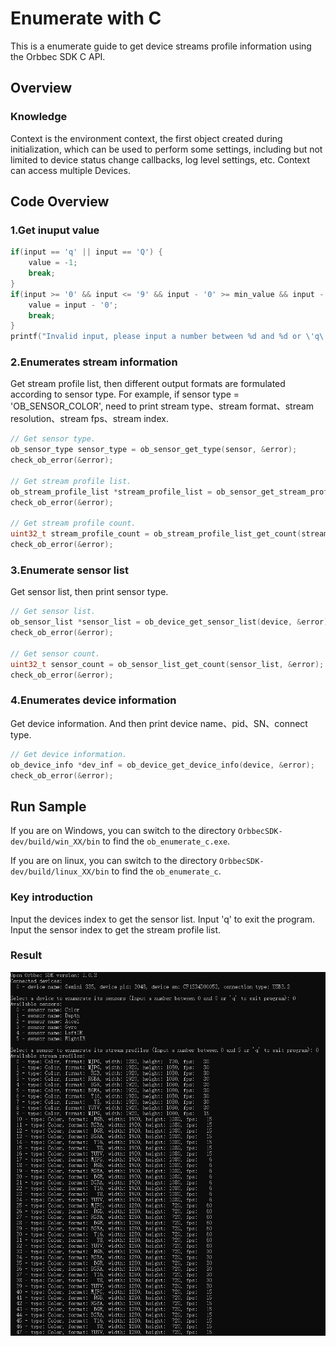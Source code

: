 # Enumerate with C

This is a enumerate guide to get device streams profile information using the Orbbec SDK C API.

## Overview

### Knowledge

Context is the environment context, the first object created during initialization, which can be used to perform some settings, including but not limited to device status change callbacks, log level settings, etc. Context can access multiple Devices.

## Code Overview

### 1.Get inuput value

```c
if(input == 'q' || input == 'Q') {
    value = -1;
    break;
}
if(input >= '0' && input <= '9' && input - '0' >= min_value && input - '0' <= max_value) {
    value = input - '0';
    break;
}
printf("Invalid input, please input a number between %d and %d or \'q\' to exit program: ", min_value, max_value);
```

### 2.Enumerates stream information

Get stream profile list, then different output formats are formulated according to sensor type. For example, if sensor type = 'OB_SENSOR_COLOR', need to print stream type、stream format、stream resolution、stream fps、stream index.

```c
// Get sensor type.
ob_sensor_type sensor_type = ob_sensor_get_type(sensor, &error);
check_ob_error(&error);

// Get stream profile list.
ob_stream_profile_list *stream_profile_list = ob_sensor_get_stream_profile_list(sensor, &error);
check_ob_error(&error);

// Get stream profile count.
uint32_t stream_profile_count = ob_stream_profile_list_get_count(stream_profile_list, &error);
check_ob_error(&error);
```

### 3.Enumerate sensor list

Get sensor list, then print sensor type.

```c
// Get sensor list.
ob_sensor_list *sensor_list = ob_device_get_sensor_list(device, &error);
check_ob_error(&error);

// Get sensor count.
uint32_t sensor_count = ob_sensor_list_get_count(sensor_list, &error);
check_ob_error(&error);
```

### 4.Enumerates device information

Get device information. And then print device name、pid、SN、connect type.

```c
// Get device information.
ob_device_info *dev_inf = ob_device_get_device_info(device, &error);
check_ob_error(&error);
```

## Run Sample

If you are on Windows, you can switch to the directory `OrbbecSDK-dev/build/win_XX/bin` to find the `ob_enumerate_c.exe`.

If you are on linux, you can switch to the directory `OrbbecSDK-dev/build/linux_XX/bin` to find the `ob_enumerate_c`.

### Key introduction

 Input the devices index to get the sensor list.
 Input 'q' to exit the program.
 Input the sensor index to get the stream profile list.

### Result

![Enumerate_C](/docs/resource/enumerate.png)
